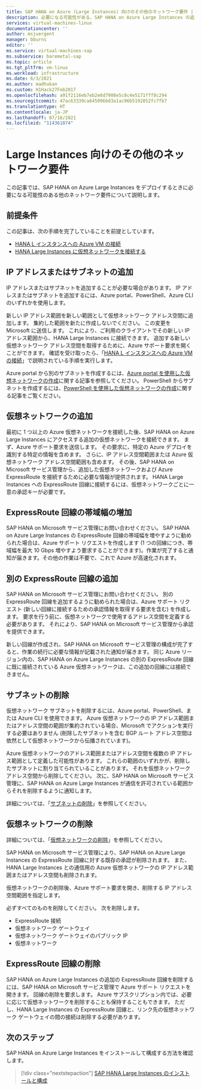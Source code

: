 ```yaml
---
title: SAP HANA on Azure (Large Instances) 向けのその他のネットワーク要件 | Microsoft Docs
description: 必要になる可能性がある、SAP HANA on Azure Large Instances の追加のネットワーク要件について説明します。
services: virtual-machines-linux
documentationcenter: ''
author: msjuergent
manager: bburns
editor: ''
ms.service: virtual-machines-sap
ms.subservice: baremetal-sap
ms.topic: article
ms.tgt_pltfrm: vm-linux
ms.workload: infrastructure
ms.date: 6/3/2021
ms.author: madhukan
ms.custom: H1Hack27Feb2017
ms.openlocfilehash: a91f2116eb7eb2e6d7908e5c8c4e5171fff8c294
ms.sourcegitcommit: 47ac63339ca645096bd3a1ac96b5192852fc7fb7
ms.translationtype: HT
ms.contentlocale: ja-JP
ms.lasthandoff: 07/16/2021
ms.locfileid: "114361074"
---
```

# <a name="other-network-requirements-for-large-instances"></a>Large Instances 向けのその他のネットワーク要件

この記事では、SAP HANA on Azure Large Instances をデプロイするときに必要になる可能性のある他のネットワーク要件について説明します。

## <a name="prerequisites"></a>前提条件

この記事は、次の手順を完了していることを前提としています。
- [HANA L インスタンスへの Azure VM の接続](hana-connect-azure-vm-large-instances.md)
- [HANA Large Instances に仮想ネットワークを接続する](hana-connect-vnet-express-route.md)

## <a name="add-more-ip-addresses-or-subnets"></a>IP アドレスまたはサブネットの追加

IP アドレスまたはサブネットを追加することが必要な場合があります。 IP アドレスまたはサブネットを追加するには、Azure portal、PowerShell、Azure CLI のいずれかを使用します。

新しい IP アドレス範囲を新しい範囲として仮想ネットワーク アドレス空間に追加します。 集約した範囲を新たに作成しないでください。 この変更を Microsoft に送信します。 これにより、ご利用のクライアントでその新しい IP アドレス範囲から、HANA Large Instances に接続できます。 追加する新しい仮想ネットワーク アドレス空間を取得するために、Azure サポート要求を開くことができます。 確認を受け取ったら、「[HANA L インスタンスへの Azure VM の接続](hana-connect-azure-vm-large-instances.md)」で説明されている手順を実行します。 

Azure portal から別のサブネットを作成するには、[Azure portal を使用した仮想ネットワークの作成](../../../virtual-network/manage-virtual-network.md#create-a-virtual-network)に関する記事を参照してください。 PowerShell からサブネットを作成するには、[PowerShell を使用した仮想ネットワークの作成](../../../virtual-network/manage-virtual-network.md#create-a-virtual-network)に関する記事をご覧ください。

## <a name="add-virtual-networks"></a>仮想ネットワークの追加

最初に 1 つ以上の Azure 仮想ネットワークを接続した後、SAP HANA on Azure Large Instances にアクセスする追加の仮想ネットワークを接続できます。 まず、Azure サポート要求を送信します。 その要求に、特定の Azure デプロイを識別する特定の情報を含めます。 さらに、IP アドレス空間範囲または Azure 仮想ネットワーク アドレス空間範囲も含めます。 その後、SAP HANA on Microsoft サービス管理から、追加した仮想ネットワークおよび Azure ExpressRoute を接続するために必要な情報が提供されます。 HANA Large Instances への ExpressRoute 回線に接続するには、仮想ネットワークごとに一意の承認キーが必要です。

## <a name="increase-expressroute-circuit-bandwidth"></a>ExpressRoute 回線の帯域幅の増加

SAP HANA on Microsoft サービス管理にお問い合わせください。 SAP HANA on Azure Large Instances の ExpressRoute 回線の帯域幅を増やすように勧められた場合は、Azure サポート リクエストを作成します (1 つの回線につき、帯域幅を最大 10 Gbps 増やすよう要求することができます)。作業が完了すると通知が届きます。その他の作業は不要で、これで Azure が高速化されます。

## <a name="add-another-expressroute-circuit"></a>別の ExpressRoute 回線の追加

SAP HANA on Microsoft サービス管理にお問い合わせください。 別の ExpressRoute 回線を追加するように勧められた場合は、Azure サポート リクエスト (新しい回線に接続するための承認情報を取得する要求を含む) を作成します。 要求を行う前に、仮想ネットワークで使用するアドレス空間を定義する必要があります。 それにより、SAP HANA on Microsoft サービス管理から承認を提供できます。

新しい回線が作成され、SAP HANA on Microsoft サービス管理の構成が完了すると、作業の続行に必要な情報が記載された通知が届きます。 同じ Azure リージョン内の、SAP HANA on Azure Large Instances の別の ExpressRoute 回線に既に接続されている Azure 仮想ネットワークは、この追加の回線には接続できません。

## <a name="delete-a-subnet"></a>サブネットの削除

仮想ネットワーク サブネットを削除するには、Azure portal、PowerShell、または Azure CLI を使用できます。 Azure 仮想ネットワークの IP アドレス範囲またはアドレス空間の範囲が集約されている場合、Microsoft でアクションを実行する必要はありません (削除したサブネットを含む BGP ルート アドレス空間は依然として仮想ネットワークから伝播されています)。 

Azure 仮想ネットワークのアドレス範囲またはアドレス空間を複数の IP アドレス範囲として定義した可能性があります。 これらの範囲のいずれかが、削除したサブネットに割り当てられていることがあります。 それを仮想ネットワーク アドレス空間から削除してください。 次に、SAP HANA on Microsoft サービス管理に、SAP HANA on Azure Large Instances が通信を許可されている範囲からそれを削除するように通知します。

詳細については、「[サブネットの削除](../../../virtual-network/virtual-network-manage-subnet.md#delete-a-subnet)」を参照してください。

## <a name="delete-a-virtual-network"></a>仮想ネットワークの削除

詳細については、「[仮想ネットワークの削除](../../../virtual-network/manage-virtual-network.md#delete-a-virtual-network)」を参照してください。

SAP HANA on Microsoft サービス管理により、SAP HANA on Azure Large Instances の ExpressRoute 回線に対する既存の承認が削除されます。 また、HANA Large Instances との通信用の Azure 仮想ネットワークの IP アドレス範囲またはアドレス空間も削除されます。

仮想ネットワークの削除後、Azure サポート要求を開き、削除する IP アドレス空間範囲を指定します。

必ずすべてのものを削除してください。 次を削除します。
- ExpressRoute 接続
- 仮想ネットワーク ゲートウェイ
- 仮想ネットワーク ゲートウェイのパブリック IP
- 仮想ネットワーク

## <a name="delete-an-expressroute-circuit"></a>ExpressRoute 回線の削除

SAP HANA on Azure Large Instances の追加の ExpressRoute 回線を削除するには、SAP HANA on Microsoft サービス管理で Azure サポート リクエストを開きます。 回線の削除を要求します。 Azure サブスクリプション内では、必要に応じて仮想ネットワークを削除することも保持することもできます。 ただし、HANA Large Instances の ExpressRoute 回線と、リンク先の仮想ネットワーク ゲートウェイの間の接続は削除する必要があります。

## <a name="next-steps"></a>次のステップ

SAP HANA on Azure Large Instances をインストールして構成する方法を確認します。

> [!div class="nextstepaction"]
> [SAP HANA Large Instances のインストールと構成](hana-installation.md)
